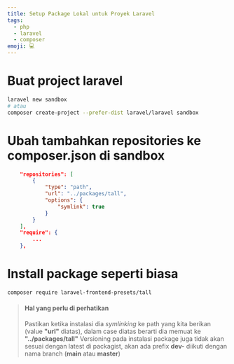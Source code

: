 ```yaml
---
title: Setup Package Lokal untuk Proyek Laravel
tags:
  - php
  - laravel
  - composer
emoji: 💻
---
```


# Buat project laravel

```sh
laravel new sandbox
# atau
composer create-project --prefer-dist laravel/laravel sandbox
```

# Ubah tambahkan repositories ke composer.json di sandbox

```json
    "repositories": [
        {
            "type": "path",
            "url": "../packages/tall",
            "options": {
                "symlink": true
            }
        }
    ],
    "require": {
        ...
    },
```

# Install package seperti biasa

```sh
composer require laravel-frontend-presets/tall
```

> #### Hal yang perlu di perhatikan
> Pastikan ketika instalasi dia *symlinking* ke path yang kita berikan (value **"url"** diatas), dalam case diatas berarti dia memuat ke **"../packages/tall"**
> Versioning pada instalasi package juga tidak akan sesuai dengan latest di packagist, akan ada prefix **dev-** diikuti dengan nama branch (**main** atau **master**)